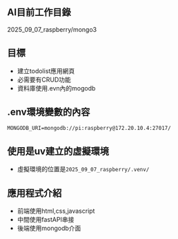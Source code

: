 ## AI目前工作目錄

2025_09_07_raspberry/mongo3

## 目標

- 建立todolist應用網頁
- 必需要有CRUD功能
- 資料庫使用.evn內的mogodb

## .env環境變數的內容

```
MONGODB_URI=mongodb://pi:raspberry@172.20.10.4:27017/
```

## 使用是uv建立的虛擬環境

- 虛擬環境的位置是`2025_09_07_raspberry/.venv/`



## 應用程式介紹
- 前端使用html,css,javascript
- 中間使用fastAPI串接
- 後端使用mongodb介面

